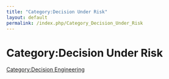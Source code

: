 ```yaml
---
title: "Category:Decision Under Risk"
layout: default
permalink: /index.php/Category_Decision_Under_Risk
---
```


# Category:Decision Under Risk

[Category:Decision Engineering](Category_Decision_Engineering)